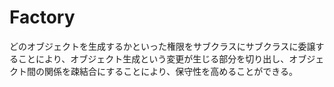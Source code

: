 # Factory
どのオブジェクトを生成するかといった権限をサブクラスにサブクラスに委譲することにより、オブジェクト生成という変更が生じる部分を切り出し、オブジェクト間の関係を疎結合にすることにより、保守性を高めることができる。

